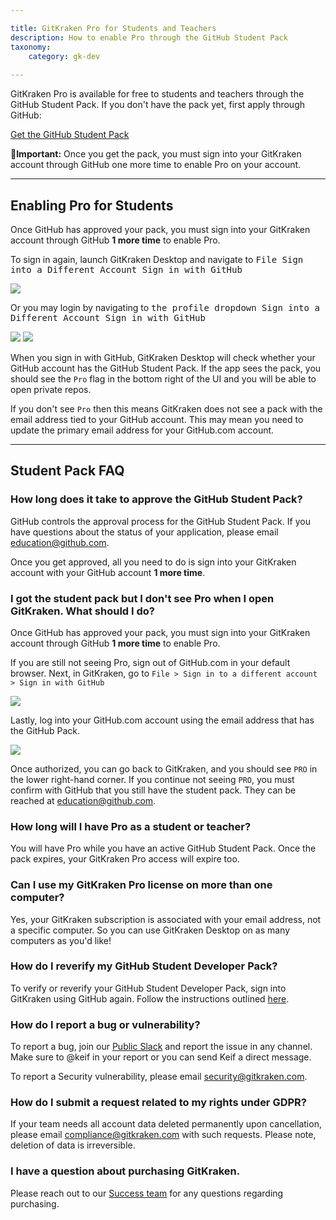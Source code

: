 ```yaml
---

title: GitKraken Pro for Students and Teachers
description: How to enable Pro through the GitHub Student Pack
taxonomy:
    category: gk-dev
    
---
```


GitKraken Pro is available for free to students and teachers through the GitHub Student Pack. If you don't have the pack yet, first apply through GitHub:

[Get the GitHub Student Pack](https://education.github.com/pack)

<div class='callout callout--warning'>
    <p>🚨<strong>Important:</strong> Once you get the pack, you must sign into your GitKraken account through GitHub one more time to enable Pro on your account.
</p>
</div>

***

## Enabling Pro for Students

Once GitHub has approved your pack, you must sign into your GitKraken account through GitHub <strong>1 more time</strong> to enable Pro.

To sign in again, launch GitKraken Desktop and navigate to <kbd>File    <i class='fa fa-caret-right'></i>     Sign into a Different Account <i class='fa fa-caret-right'></i>  Sign in with GitHub</kbd>

<img src='/wp-content/uploads/file.png' class='img-bordered img-responsive center'>

Or you may login by navigating to <kbd>the profile dropdown    <i class='fa fa-caret-right'></i>     Sign into a Different Account <i class='fa fa-caret-right'></i>  Sign in with GitHub</kbd>

<img src='/wp-content/uploads/gkdev-sign-into-a-different-account.png' class='img-bordered img-responsive center'>

<img src='/wp-content/uploads/gkdev-sign-in-with-github.png' class='img-bordered img-responsive center'>

When you sign in with GitHub, GitKraken Desktop will check whether your GitHub account has the GitHub Student Pack. If the app sees the pack, you should see the `Pro` flag in the bottom right of the UI and you will be able to open private repos.

If you don't see `Pro` then this means GitKraken does not see a pack with the email address tied to your GitHub account. This may mean you need to update the primary email address for your GitHub.com account.

***

## Student Pack FAQ

### How long does it take to approve the GitHub Student Pack?

GitHub controls the approval process for the GitHub Student Pack. If you have questions about the status of your application, please email <a href="mailto:education@github.com">education@github.com</a>.

Once you get approved, all you need to do is sign into your GitKraken account with your GitHub account <strong>1 more time</strong>.

### I got the student pack but I don't see Pro when I open GitKraken. What should I do?

Once GitHub has approved your pack, you must sign into your GitKraken account through GitHub <strong>1 more time</strong> to enable Pro.

If you are still not seeing Pro, sign out of GitHub.com in your default browser. Next, in GitKraken, go to `File > Sign in to a different account > Sign in with GitHub`

<img src='/wp-content/uploads/gkdev-sign-into-a-different-account.png' class='img-bordered img-responsive center'>

Lastly, log into your GitHub.com account using the email address that has the GitHub Pack.

<img src='/wp-content/uploads/gkdev-gh-sign-in.png' class='img-bordered img-responsive center'>

Once authorized, you can go back to GitKraken, and you should see `PRO` in the lower right-hand corner. If you continue not seeing `PRO`, you must confirm with GitHub that you still have the student pack. They can be reached at education@github.com.

### How long will I have Pro as a student or teacher?

You will have Pro while you have an active GitHub Student Pack. Once the pack expires, your GitKraken Pro access will expire too.

### Can I use my GitKraken Pro license on more than one computer?

Yes, your GitKraken subscription is associated with your email address, not a specific computer. So you can use GitKraken Desktop on as many computers as you'd like!

### How do I reverify my GitHub Student Developer Pack?

To verify or reverify your GitHub Student Developer Pack, sign into GitKraken using GitHub again. Follow the instructions outlined [here](gk-dev/gk-dev-edu-pack/#i-got-the-student-pack-but-i-dont-see-pro-when-i-open-gitkraken-what-should-i-do).

### How do I report a bug or vulnerability?

To report a bug, join our [Public Slack](https://www.gitkraken.com/join-slack-community) and report the issue in any channel. Make sure to @keif in your report or you can send Keif a direct message.

To report a Security vulnerability, please email <a href="mailto:security@gitkraken.com">security@gitkraken.com</a>.

### How do I submit a request related to my rights under GDPR?

If your team needs all account data deleted permanently upon cancellation, please email <a href="mailto:compliance@gitkraken.com">compliance@gitkraken.com</a> with such requests. Please note, deletion of data is irreversible.

### I have a question about purchasing GitKraken.

Please reach out to our [Success team](https://www.gitkraken.com/sales-inquiries) for any questions regarding purchasing. 

